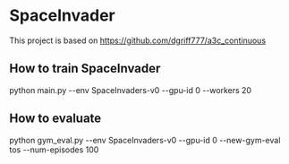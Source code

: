 # SpaceInvader

This project is based on https://github.com/dgriff777/a3c_continuous

## How to train SpaceInvader
python main.py --env SpaceInvaders-v0 --gpu-id 0 --workers 20

## How to evaluate
python gym_eval.py --env SpaceInvaders-v0 --gpu-id 0 --new-gym-eval tos --num-episodes 100

